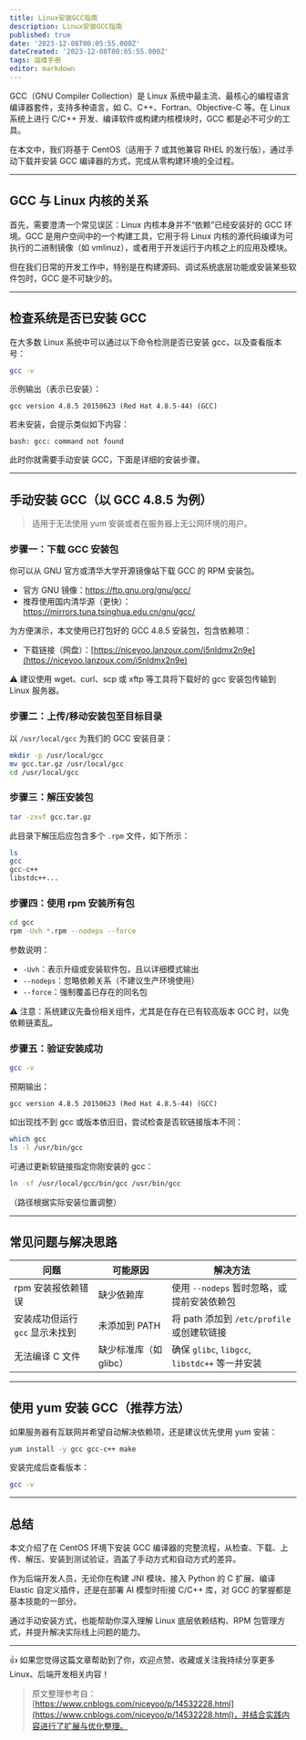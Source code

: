 ```yaml
---
title: Linux安装GCC指南
description: Linux安装GCC指南
published: true
date: '2023-12-08T00:05:55.000Z'
dateCreated: '2023-12-08T00:05:55.000Z'
tags: 运维手册
editor: markdown
---
```


GCC（GNU Compiler Collection）是 Linux 系统中最主流、最核心的编程语言编译器套件，支持多种语言，如 C、C++、Fortran、Objective-C 等。在 Linux 系统上进行 C/C++ 开发、编译软件或构建内核模块时，GCC 都是必不可少的工具。

在本文中，我们将基于 CentOS（适用于 7 或其他兼容 RHEL 的发行版），通过手动下载并安装 GCC 编译器的方式，完成从零构建环境的全过程。

<!-- more -->

---

## GCC 与 Linux 内核的关系

首先，需要澄清一个常见误区：Linux 内核本身并不“依赖”已经安装好的 GCC 环境。GCC 是用户空间中的一个构建工具，它用于将 Linux 内核的源代码编译为可执行的二进制镜像（如 vmlinuz），或者用于开发运行于内核之上的应用及模块。

但在我们日常的开发工作中，特别是在构建源码、调试系统底层功能或安装某些软件包时，GCC 是不可缺少的。

---

## 检查系统是否已安装 GCC

在大多数 Linux 系统中可以通过以下命令检测是否已安装 gcc，以及查看版本号：

```bash
gcc -v
```

示例输出（表示已安装）：

```
gcc version 4.8.5 20150623 (Red Hat 4.8.5-44) (GCC)
```

若未安装，会提示类似如下内容：

```
bash: gcc: command not found
```

此时你就需要手动安装 GCC，下面是详细的安装步骤。

---

## 手动安装 GCC（以 GCC 4.8.5 为例）

> 适用于无法使用 yum 安装或者在服务器上无公网环境的用户。

### 步骤一：下载 GCC 安装包

你可以从 GNU 官方或清华大学开源镜像站下载 GCC 的 RPM 安装包。

- 官方 GNU 镜像：https://ftp.gnu.org/gnu/gcc/
- 推荐使用国内清华源（更快）：https://mirrors.tuna.tsinghua.edu.cn/gnu/gcc/

为方便演示，本文使用已打包好的 GCC 4.8.5 安装包，包含依赖项：

- 下载链接（网盘）：[https://niceyoo.lanzoux.com/i5nIdmx2n9e](https://niceyoo.lanzoux.com/i5nIdmx2n9e)

⚠️ 建议使用 wget、curl、scp 或 xftp 等工具将下载好的 gcc 安装包传输到 Linux 服务器。

### 步骤二：上传/移动安装包至目标目录

以 `/usr/local/gcc` 为我们的 GCC 安装目录：

```bash
mkdir -p /usr/local/gcc
mv gcc.tar.gz /usr/local/gcc
cd /usr/local/gcc
```

### 步骤三：解压安装包

```bash
tar -zxvf gcc.tar.gz
```

此目录下解压后应包含多个 `.rpm` 文件，如下所示：

```bash
ls
gcc
gcc-c++
libstdc++...
```

### 步骤四：使用 rpm 安装所有包

```bash
cd gcc
rpm -Uvh *.rpm --nodeps --force
```

参数说明：

- `-Uvh`：表示升级或安装软件包，且以详细模式输出
- `--nodeps`：忽略依赖关系（不建议生产环境使用）
- `--force`：强制覆盖已存在的同名包

⚠️ 注意：系统建议先备份相关组件，尤其是在存在已有较高版本 GCC 时，以免依赖链紊乱。

### 步骤五：验证安装成功

```bash
gcc -v
```

预期输出：

```
gcc version 4.8.5 20150623 (Red Hat 4.8.5-44) (GCC)
```

如出现找不到 gcc 或版本依旧旧，尝试检查是否软链接版本不同：

```bash
which gcc
ls -l /usr/bin/gcc
```

可通过更新软链接指定你刚安装的 gcc：

```bash
ln -sf /usr/local/gcc/bin/gcc /usr/bin/gcc
```

（路径根据实际安装位置调整）

---

## 常见问题与解决思路

| 问题 | 可能原因 | 解决方法 |
|------|-----------|-----------|
| rpm 安装报依赖错误 | 缺少依赖库 | 使用 `--nodeps` 暂时忽略，或提前安装依赖包 |
| 安装成功但运行 `gcc` 显示未找到 | 未添加到 PATH | 将 path 添加到 `/etc/profile` 或创建软链接 |
| 无法编译 C 文件 | 缺少标准库（如 glibc） | 确保 `glibc`, `libgcc`, `libstdc++` 等一并安装 |

---

## 使用 yum 安装 GCC（推荐方法）

如果服务器有互联网并希望自动解决依赖项，还是建议优先使用 yum 安装：

```bash
yum install -y gcc gcc-c++ make
```

安装完成后查看版本：

```bash
gcc -v
```

---

## 总结

本文介绍了在 CentOS 环境下安装 GCC 编译器的完整流程，从检查、下载、上传、解压、安装到测试验证，涵盖了手动方式和自动方式的差异。

作为后端开发人员，无论你在构建 JNI 模块、接入 Python 的 C 扩展、编译 Elastic 自定义插件，还是在部署 AI 模型时衔接 C/C++ 库，对 GCC 的掌握都是基本技能的一部分。

通过手动安装方式，也能帮助你深入理解 Linux 底层依赖结构、RPM 包管理方式，并提升解决实际线上问题的能力。

---

👍 如果您觉得这篇文章帮助到了你，欢迎点赞、收藏或关注我持续分享更多 Linux、后端开发相关内容！

> 原文整理参考自： [https://www.cnblogs.com/niceyoo/p/14532228.html](https://www.cnblogs.com/niceyoo/p/14532228.html)，并结合实践内容进行了扩展与优化整理。